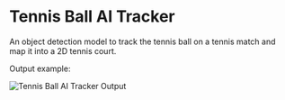 # Tennis Ball AI Tracker
An object detection model to track the tennis ball on a tennis match and map it into a 2D tennis court.

Output example:

![Tennis Ball AI Tracker Output](https://github.com/vasquezsebastian459/tennisball_tracker/blob/main/output_videos/tennis_test_video.gif)